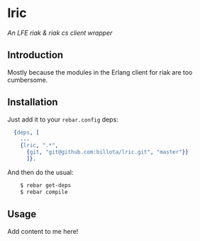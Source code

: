 # lric

*An LFE riak & riak cs client wrapper*


## Introduction

Mostly because the modules in the Erlang client for riak are too cumbersome.


## Installation

Just add it to your ``rebar.config`` deps:

```erlang
  {deps, [
    ...
    {lric, ".*",
      {git, "git@github.com:billota/lric.git", "master"}}
      ]}.
```

And then do the usual:

```bash
    $ rebar get-deps
    $ rebar compile
```


## Usage

Add content to me here!

